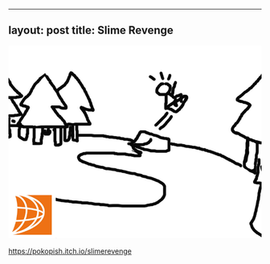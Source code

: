 
---
layout: post
title: Slime Revenge
---

![Vlambeer Snowboarding](/images/vlambeerskiingsdng.png "Vlambeer Snowboarding")



https://pokopish.itch.io/slimerevenge

